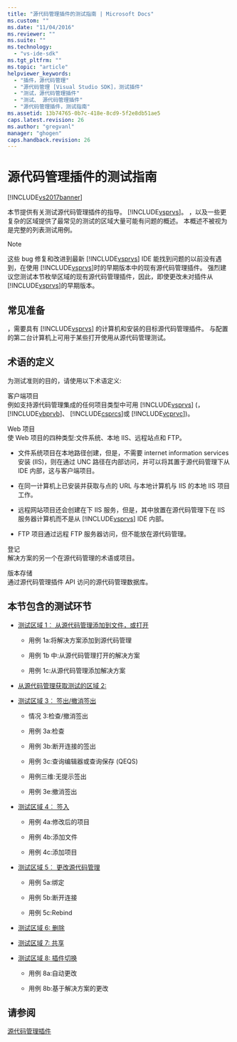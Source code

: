 ```yaml
---
title: "源代码管理插件的测试指南 | Microsoft Docs"
ms.custom: ""
ms.date: "11/04/2016"
ms.reviewer: ""
ms.suite: ""
ms.technology: 
  - "vs-ide-sdk"
ms.tgt_pltfrm: ""
ms.topic: "article"
helpviewer_keywords: 
  - "插件，源代码管理"
  - "源代码管理 [Visual Studio SDK]，测试插件"
  - "测试，源代码管理插件"
  - "测试、 源代码管理插件"
  - "源代码管理插件，测试指南"
ms.assetid: 13b74765-0b7c-418e-8cd9-5f2e8db51ae5
caps.latest.revision: 26
ms.author: "gregvanl"
manager: "ghogen"
caps.handback.revision: 26
---
```

# 源代码管理插件的测试指南
[!INCLUDE[vs2017banner](../../code-quality/includes/vs2017banner.md)]

本节提供有关测试源代码管理插件的指导。 [!INCLUDE[vsprvs](../../code-quality/includes/vsprvs_md.md)]。  ，以及一些更复杂的区域提供了最常见的测试的区域大量可能有问题的概述。  本概述不被视为是完整的列表测试用例。  
  
> [!NOTE]
>  这些 bug 修复和改进到最新 [!INCLUDE[vsprvs](../../code-quality/includes/vsprvs_md.md)] IDE 能找到问题的以前没有遇到，在使用 [!INCLUDE[vsprvs](../../code-quality/includes/vsprvs_md.md)]时的早期版本中的现有源代码管理插件。  强烈建议您测试本节枚举区域的现有源代码管理插件，因此，即使更改未对插件从 [!INCLUDE[vsprvs](../../code-quality/includes/vsprvs_md.md)]的早期版本。  
  
## 常见准备  
 ，需要具有 [!INCLUDE[vsprvs](../../code-quality/includes/vsprvs_md.md)] 的计算机和安装的目标源代码管理插件。  与配置的第二台计算机上可用于某些打开使用从源代码管理测试。  
  
## 术语的定义  
 为测试准则的目的，请使用以下术语定义:  
  
 客户端项目  
 例如支持源代码管理集成的任何项目类型中可用 [!INCLUDE[vsprvs](../../code-quality/includes/vsprvs_md.md)] \(， [!INCLUDE[vbprvb](../../code-quality/includes/vbprvb_md.md)]、 [!INCLUDE[csprcs](../../data-tools/includes/csprcs_md.md)]或 [!INCLUDE[vcprvc](../../debugger/includes/vcprvc_md.md)]\)。  
  
 Web 项目  
 使 Web 项目的四种类型:文件系统、本地 IIS、远程站点和 FTP。  
  
-   文件系统项目在本地路径创建，但是，不需要 internet information services 安装 \(IIS\)，则在通过 UNC 路径在内部访问，并可以将其置于源代码管理下从 IDE 内部，这与客户端项目。  
  
-   在同一计算机上已安装并获取与点的 URL 与本地计算机与 IIS 的本地 IIS 项目工作。  
  
-   远程网站项目还会创建在下 IIS 服务，但是，其中放置在源代码管理下在 IIS 服务器计算机而不是从 [!INCLUDE[vsprvs](../../code-quality/includes/vsprvs_md.md)] IDE 内部。  
  
-   FTP 项目通过远程 FTP 服务器访问，但不能放在源代码管理。  
  
 登记  
 解决方案的另一个在源代码管理的术语或项目。  
  
 版本存储  
 通过源代码管理插件 API 访问的源代码管理数据库。  
  
## 本节包含的测试环节  
  
-   [测试区域 1︰ 从源代码管理添加到文件，或打开](../../extensibility/internals/test-area-1-add-to-open-from-source-control.md)  
  
    -   用例 1a:将解决方案添加到源代码管理  
  
    -   用例 1b 中:从源代码管理打开的解决方案  
  
    -   用例 1c:从源代码管理添加解决方案  
  
-   [从源代码管理获取测试的区域 2:](../../extensibility/internals/test-area-2-get-from-source-control.md)  
  
-   [测试区域 3︰ 签出\/撤消签出](../../extensibility/internals/test-area-3-check-out-undo-checkout.md)  
  
    -   情况 3:检查\/撤消签出  
  
    -   用例 3a:检查  
  
    -   用例 3b:断开连接的签出  
  
    -   用例 3c:查询编辑器或查询保存 \(QEQS\)  
  
    -   用例三维:无提示签出  
  
    -   用例 3e:撤消签出  
  
-   [测试区域 4︰ 签入](../../extensibility/internals/test-area-4-check-in.md)  
  
    -   用例 4a:修改后的项目  
  
    -   用例 4b:添加文件  
  
    -   用例 4c:添加项目  
  
-   [测试区域 5︰ 更改源代码管理](../../extensibility/internals/test-area-5-change-source-control.md)  
  
    -   用例 5a:绑定  
  
    -   用例 5b:断开连接  
  
    -   用例 5c:Rebind  
  
-   [测试区域 6: 删除](../../extensibility/internals/test-area-6-delete.md)  
  
-   [测试区域 7: 共享](../../extensibility/internals/test-area-7-share.md)  
  
-   [测试区域 8: 插件切换](../../extensibility/internals/test-area-8-plug-in-switching.md)  
  
    -   用例 8a:自动更改  
  
    -   用例 8b:基于解决方案的更改  
  
## 请参阅  
 [源代码管理插件](../../extensibility/source-control-plug-ins.md)